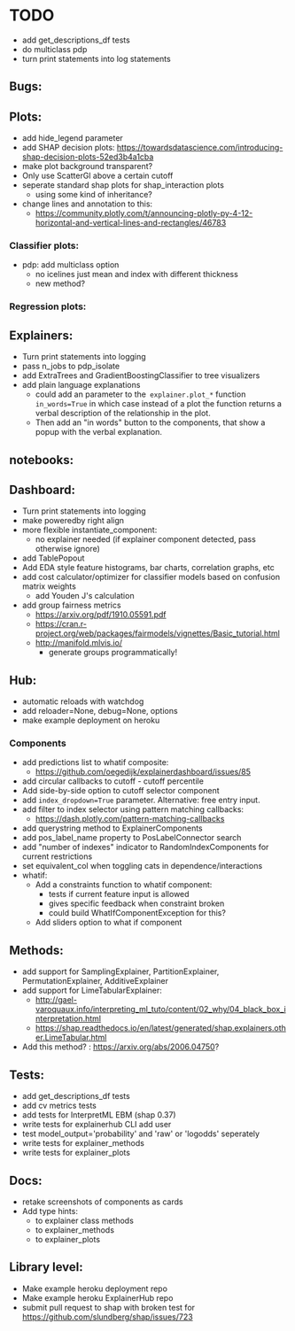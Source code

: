 
# TODO

- add get_descriptions_df tests
- do multiclass pdp
- turn print statements into log statements
## Bugs:

## Plots:
- add hide_legend parameter
- add SHAP decision plots:
    https://towardsdatascience.com/introducing-shap-decision-plots-52ed3b4a1cba
- make plot background transparent?
- Only use ScatterGl above a certain cutoff
- seperate standard shap plots for shap_interaction plots 
    - using some kind of inheritance?
- change lines and annotation to this:
    - https://community.plotly.com/t/announcing-plotly-py-4-12-horizontal-and-vertical-lines-and-rectangles/46783


### Classifier plots:
- pdp: add multiclass option
    - no icelines just mean and index with different thickness
    - new method?

### Regression plots:

## Explainers:
- Turn print statements into logging
- pass n_jobs to pdp_isolate
- add ExtraTrees and GradientBoostingClassifier to tree visualizers
- add plain language explanations
    - could add an parameter to the` explainer.plot_*` function  `in_words=True` in which 
        case instead of a plot the function returns a verbal description of the 
        relationship in the plot.
    - Then add an "in words" button to the components, that show a popup with
        the verbal explanation.

## notebooks:


## Dashboard:
- Turn print statements into logging
- make poweredby right align
- more flexible instantiate_component:
    - no explainer needed (if explainer component detected, pass otherwise ignore)
- add TablePopout
- Add EDA style feature histograms, bar charts, correlation graphs, etc
- add cost calculator/optimizer for classifier models based on confusion matrix weights
    - add Youden J's calculation
- add group fairness metrics
    - https://arxiv.org/pdf/1910.05591.pdf
    - https://cran.r-project.org/web/packages/fairmodels/vignettes/Basic_tutorial.html
    - http://manifold.mlvis.io/
        - generate groups programmatically!

## Hub:
- automatic reloads with watchdog
- add reloader=None, debug=None, options
- make example deployment on heroku


### Components
- add predictions list to whatif composite:
    - https://github.com/oegedijk/explainerdashboard/issues/85
- add circular callbacks to cutoff - cutoff percentile
- Add side-by-side option to cutoff selector component
- add `index_dropdown=True` parameter. Alternative: free entry input.
- add filter to index selector using pattern matching callbacks:
    - https://dash.plotly.com/pattern-matching-callbacks
- add querystring method to ExplainerComponents
- add pos_label_name property to PosLabelConnector search
- add "number of indexes" indicator to RandomIndexComponents for current restrictions
- set equivalent_col when toggling cats in dependence/interactions
- whatif:
    - Add a constraints function to whatif component:
        - tests if current feature input is allowed
        - gives specific feedback when constraint broken
        - could build WhatIfComponentException for this?
    - Add sliders option to what if component

## Methods:
- add support for SamplingExplainer, PartitionExplainer, PermutationExplainer, AdditiveExplainer
- add support for LimeTabularExplainer:
    - http://gael-varoquaux.info/interpreting_ml_tuto/content/02_why/04_black_box_interpretation.html
    - https://shap.readthedocs.io/en/latest/generated/shap.explainers.other.LimeTabular.html
- Add this method? : https://arxiv.org/abs/2006.04750?

## Tests:
- add get_descriptions_df tests
- add cv metrics tests
- add tests for InterpretML EBM (shap 0.37)
- write tests for explainerhub CLI add user
- test model_output='probability' and 'raw' or 'logodds' seperately
- write tests for explainer_methods
- write tests for explainer_plots

## Docs:
- retake screenshots of components as cards
- Add type hints:
    - to explainer class methods
    - to explainer_methods
    - to explainer_plots


## Library level:
- Make example heroku deployment repo
- Make example heroku ExplainerHub repo
- submit pull request to shap with broken test for 
    https://github.com/slundberg/shap/issues/723

